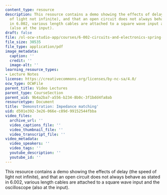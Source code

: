 ```yaml
---
content_type: resource
description: This resource contains a demo showing the effects of delay (the speed
  of light not infinite), and that an open circuit does not always behave as stated
  in 6.002, various length cables are attached to a square wave input and the oscilloscope
  (also at the input).
draft: false
file: /ol-ocw-studio-app/courses/6-002-circuits-and-electronics-spring-2007/d501e3923e26066ec89d99152544fbba_demo_19b.pdf
file_size: 30535
file_type: application/pdf
image_metadata:
  caption: ''
  credit: ''
  image-alt: ''
learning_resource_types:
- Lecture Notes
license: https://creativecommons.org/licenses/by-nc-sa/4.0/
ocw_type: OCWFile
parent_title: Video Lectures
parent_type: CourseSection
parent_uid: 9b4a2ba7-a556-b234-8b0c-3f1bdd4fa8ab
resourcetype: Document
title: 'Demonstration: Impedance matching'
uid: d501e392-3e26-066e-c89d-99152544fbba
video_files:
  archive_url: ''
  video_captions_file: ''
  video_thumbnail_file: ''
  video_transcript_file: ''
video_metadata:
  video_speakers: ''
  video_tags: ''
  youtube_description: ''
  youtube_id: ''
---
```

This resource contains a demo showing the effects of delay (the speed of light not infinite), and that an open circuit does not always behave as stated in 6.002, various length cables are attached to a square wave input and the oscilloscope (also at the input).
